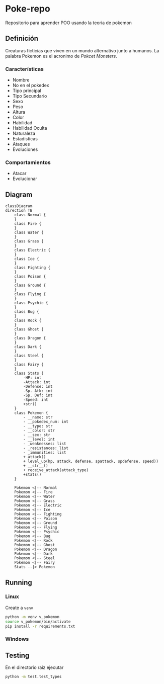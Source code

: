 # Poke-repo
Repositorio para aprender POO usando la teoria de pokemon

## Definición 

Creaturas ficticias que viven en un mundo alternativo junto a humanos. La palabra Pokemon es el acronimo de *Pokcet Monsters*. 

### Características
- Nombre
- No en el pokedex
- Tipo principal
- Tipo Secundario
- Sexo
- Peso
- Altura
- Color
- Habilidad
- Habilidad Oculta
- Naturaleza
- Estadisticas
- Ataques
- Evoluciones

### Comportamientos
- Atacar
- Evolucionar

## Diagram

```mermaid
classDiagram
direction TB
    class Normal {
    }
    class Fire {
    }
    class Water {
    }
    class Grass {
    }
    class Electric {
    }
    class Ice {
    }
    class Fighting {
    }
    class Poison {
    }
    class Ground {
    }
    class Flying {
    }
    class Psychic {
    }
    class Bug {
    }
    class Rock {
    }
    class Ghost {
    }
    class Dragon {
    }
    class Dark {
    }
    class Steel {
    }
    class Fairy {
    }
    class Stats {
	    -HP: int
	    -Attack: int
	    -Defense: int
	    -Sp. Atk: int
	    -Sp. Def: int
	    -Speed: int
	    +str()
    }
    class Pokemon {
	    - __name: str
	    - __pokedex_num: int
	    - __type: str
	    - __color: str
	    - __sex: str
	    - __level: int
	    - _weaknesses: list
	    - _resistances: list
	    - _immunities: list
	    + attack()
	    + level_up(hp, attack, defense, spattack, spdefense, speed))
	    + __str__()
	    + receive_attack(attack_type)
	    +stats()
    }

    Pokemon <|-- Normal
    Pokemon <|-- Fire
    Pokemon <|-- Water
    Pokemon <|-- Grass
    Pokemon <|-- Electric
    Pokemon <|-- Ice
    Pokemon <|-- Fighting
    Pokemon <|-- Poison
    Pokemon <|-- Ground
    Pokemon <|-- Flying
    Pokemon <|-- Psychic
    Pokemon <|-- Bug
    Pokemon <|-- Rock
    Pokemon <|-- Ghost
    Pokemon <|-- Dragon
    Pokemon <|-- Dark
    Pokemon <|-- Steel
    Pokemon <|-- Fairy
    Stats --|> Pokemon

```

## Running 

### Linux

Create a `venv` 
```sh
python -m venv v_pokemon 
source v_pokemon/bin/activate
pip install -r requirements.txt
```

### Windows



## Testing

En el directorio raíz ejecutar

```sh
python -m test.test_types
```



